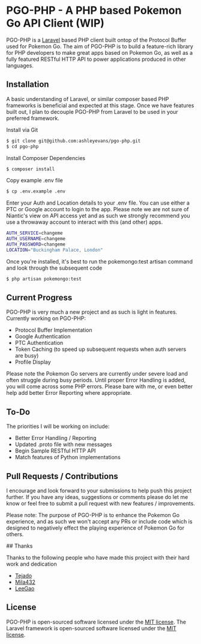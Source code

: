 # PGO-PHP - A PHP based Pokemon Go API Client (WIP)

PGO-PHP is a [Laravel](http://www.laravel.com) based PHP client built ontop of the Protocol Buffer used for Pokemon Go. The aim of PGO-PHP is to build a feature-rich library for PHP developers to make great apps based on Pokemon Go, as well as a fully featured RESTful HTTP API to power applications produced in other languages.

## Installation

A basic understanding of Laravel, or similar composer based PHP frameworks is beneficial and expected at this stage. Once we have features built out, I plan to decouple PGO-PHP from Laravel to be used in your preferred framework.

Install via Git

``` bash
$ git clone git@github.com:ashleyevans/pgo-php.git
$ cd pgo-php
```

Install Composer Dependencies
``` bash
$ composer install
```

Copy example .env file
``` bash
$ cp .env.example .env
```

Enter your Auth and Location details to your .env file. You can use either a PTC or Google account to login to the app. Please note we are not sure of Niantic's view on API access yet and as such we strongly recommend you use a throwaway account to interact with this (and other) apps.

``` bash
AUTH_SERVICE=changeme
AUTH_USERNAME=changeme
AUTH_PASSWORD=changeme
LOCATION="Buckingham Palace, London"
```

Once you're installed, it's best to run the pokemongo:test artisan command and look through the subsequent code
``` bash
$ php artisan pokemongo:test
```


## Current Progress

PGO-PHP is very much a new project and as such is light in features. Currently working on PGO-PHP:

 * Protocol Buffer Implementation
 * Google Authentication
 * PTC Authentication
 * Token Caching (to speed up subsequent requests when auth servers are busy)
 * Profile Display
 
Please note the Pokemon Go servers are currently under severe load and often struggle during busy periods. Until proper Error Handling is added, you will come across some PHP errors. Please bare with me, or even better help add better Error Reporting where appropriate.

## To-Do

The priorities I will be working on include:

 * Better Error Handling / Reporting
 * Updated .proto file with new messages
 * Begin Sample RESTful HTTP API
 * Match features of Python implementations

## Pull Requests / Contributions

I encourage and look forward to your submissions to help push this project further. If you have any ideas, suggestions or comments please do let me know or feel free to submit a pull request with new features / improvements.

Please note: The purpose of PGO-PHP is to enhance the Pokemon Go experience, and as such we won't accept any PRs or include code which is designed to negatively effect the playing experience of Pokemon Go for others.


## Thanks

Thanks to the following people who have made this project with their hard work and dedication

 * [Tejado](https://github.com/tejado/)
 * [Mila432](https://github.com/Mila432/)
 * [LeeGao](https://github.com/leegao/)

## License

PGO-PHP is open-sourced software licensed under the [MIT license](http://opensource.org/licenses/MIT).
The Laravel framework is open-sourced software licensed under the [MIT license](http://opensource.org/licenses/MIT).
